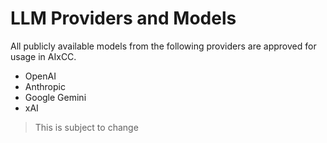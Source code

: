 # LLM Providers and Models

All publicly available models from the following providers are approved for usage in AIxCC.

- OpenAI
- Anthropic
- Google Gemini
- xAI

> This is subject to change
